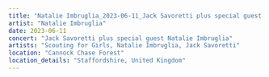 ```yaml
---
title: "Natalie Imbruglia_2023-06-11_Jack Savoretti plus special guest Natalie Imbruglia"
artist: "Natalie Imbruglia"
date: 2023-06-11
concert: "Jack Savoretti plus special guest Natalie Imbruglia"
artists: "Scouting for Girls, Natalie Imbruglia, Jack Savoretti"
location: "Cannock Chase Forest"
location_details: "Staffordshire, United Kingdom"
---
```

